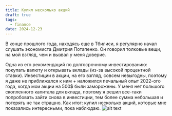 ```yaml
---
title: Купил несколько акций
draft: true
tags:
  - finance
date: 2024-12-23
---
```

В конце прошлого года, находясь еще в Тбилиси, я регулярно начал слушать экономиста Дмитрия Потапенко. Он говорил толковые вещи, на мой взгляд, чем и вызвал у меня доверие.

Одна из его рекомендаций по долгосрочному инвестированию: покупать валюту и открывать вклады (из-за высокой процентной ставки). Инвестиции в акции, на его взгляд, совсем невыгодны, поэтому я даже не приближался к ним + наложился печальный опыт 2022-ого года, когда мои акции на 500$ были заморожены.
У меня нет большого скопленного капитала для вклада, поэтому я решил все-таки попробовать зайти снова в инвестиции, тем более сумма небольшая и потерять не так страшно.
Как итог: купил несколько акций, которые мне показались интересными, пока наблюдаю.
![alt text](image-8.png)
